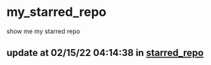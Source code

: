 # my_starred_repo
show me my starred repo

update at 02/15/22 04:14:38 in [starred_repo](./index.html)
---


